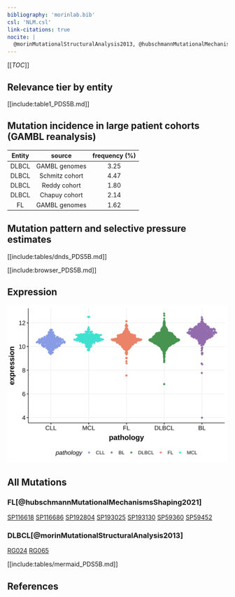 ```yaml
---
bibliography: 'morinlab.bib'
csl: 'NLM.csl'
link-citations: true
nocite: |
  @morinMutationalStructuralAnalysis2013, @hubschmannMutationalMechanismsShaping2021, 
---
```

[[_TOC_]]




## Relevance tier by entity

[[include:table1_PDS5B.md]]

## Mutation incidence in large patient cohorts (GAMBL reanalysis)

|Entity|source        |frequency (%)|
|:------:|:--------------:|:-------------:|
|DLBCL |GAMBL genomes |3.25         |
|DLBCL |Schmitz cohort|4.47         |
|DLBCL |Reddy cohort  |1.80         |
|DLBCL |Chapuy cohort |2.14         |
|FL    |GAMBL genomes |1.62         |

## Mutation pattern and selective pressure estimates

[[include:tables/dnds_PDS5B.md]]

[[include:browser_PDS5B.md]]

## Expression
![](images/gene_expression/PDS5B_by_pathology.svg)

## All Mutations

### FL[@hubschmannMutationalMechanismsShaping2021]

[SP116618](https://www.bcgsc.ca/downloads/morinlab/GAMBL/MALY/SP116618.html)
[SP116686](https://www.bcgsc.ca/downloads/morinlab/GAMBL/MALY/SP116686.html)
[SP192804](https://www.bcgsc.ca/downloads/morinlab/GAMBL/MALY/SP192804.html)
[SP193025](https://www.bcgsc.ca/downloads/morinlab/GAMBL/MALY/SP193025.html)
[SP193130](https://www.bcgsc.ca/downloads/morinlab/GAMBL/MALY/SP193130.html)
[SP59360](https://www.bcgsc.ca/downloads/morinlab/GAMBL/MALY/SP59360.html)
[SP59452](https://www.bcgsc.ca/downloads/morinlab/GAMBL/MALY/SP59452.html)

### DLBCL[@morinMutationalStructuralAnalysis2013]

[RG024](https://www.bcgsc.ca/downloads/morinlab/GAMBL/Morin_2013/RG024.html)
[RG065](https://www.bcgsc.ca/downloads/morinlab/GAMBL/Morin_2013/RG065.html)

[[include:tables/mermaid_PDS5B.md]]

## References

<!-- ORIGIN: morinMutationalStructuralAnalysis2013 -->
<!-- DLBCL: morinMutationalStructuralAnalysis2013 -->
<!-- FL: hubschmannMutationalMechanismsShaping2021b -->
